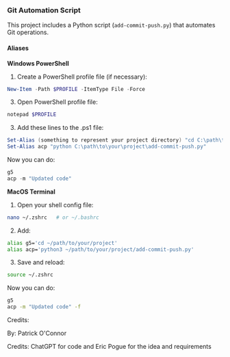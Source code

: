 ### Git Automation Script

This project includes a Python script (`add-commit-push.py`) that automates Git operations.

#### Aliases

**Windows PowerShell**

1. Create a PowerShell profile file (if necessary):
```powershell
New-Item -Path $PROFILE -ItemType File -Force
```
3. Open PowerShell profile file:
```powershell
notepad $PROFILE
```
3. Add these lines to the .ps1 file:
```powershell
Set-Alias (something to represent your project directory) "cd C:\path\to\your\project"
Set-Alias acp "python C:\path\to\your\project\add-commit-push.py"
```
Now you can do:
```powershell
g5
acp -m "Updated code"
```
**MacOS Terminal**

1. Open your shell config file:
```bash
nano ~/.zshrc   # or ~/.bashrc
```
2. Add:
```bash
alias g5='cd ~/path/to/your/project'
alias acp='python3 ~/path/to/your/project/add-commit-push.py'
```
3. Save and reload:
```bash
source ~/.zshrc
```
Now you can do:
```bash
g5
acp -m "Updated code" -f
```
Credits:

By: Patrick O'Connor

Credits: ChatGPT for code and Eric Pogue for the idea and requirements
